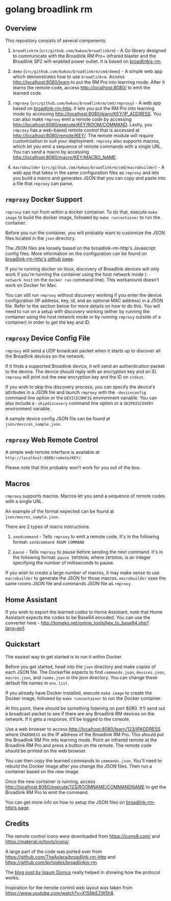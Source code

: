 # golang broadlink rm

## Overview

This repository consists of several components:

1. `broadlinkrm` (`src/github.com/kwkoo/broadlinkrm`) - A Go library designed to communicate with the Broadlink RM Pro+ infrared blaster and the Broadlink SP2 wifi-enabled power outlet. It is based on [broadlinkjs-rm](https://github.com/lprhodes/broadlinkjs-rm).

2. `demo` (`src/github.com/kwkoo/broadlinkrm/cmd/demo`) - A simple web app which demonstrates how to use `broadlinkrm`. Access <http://localhost:8080/learn> to put the RM Pro into learning mode. After it learns the remote code, access <http://localhost:8080/> to emit the learned code.

3. `rmproxy` (`src/github.com/kwkoo/broadlinkrm/cmd/rmproxy`) - A web app based on [broadlink-rm-http](https://github.com/TheAslera/broadlink-rm-http). It lets you put the RM Pro into learning mode by accessing <http://localhost:8080/learn/KEY/IP_ADDRESS>. You can also make `rmproxy` emit a remote code by accessing <http://localhost:8080/execute/KEY/ROOM/COMMAND>. Lastly, you `rmproxy` has a web-based remote control that is accessed at <http://localhost:8080/remote/KEY/>. The remote module will require customization to suit your deployment. `rmproxy` also supports macros, which let you emit a sequence of remote commands with a single URL. You can send a macro by accessing <http://localhost:8080/macro/KEY/MACRO_NAME>.

4. `macrobuilder` (`src/github.com/kwkoo/broadlinkrm/cmd/macrobuilder`) - A web app that takes in the same configuration files as `rmproxy` and lets you build a macro and generates JSON that you can copy and paste into a file that `rmproxy` can parse.


## `rmproxy` Docker Support

`rmproxy` can run from within a docker container. To do that, execute `make image` to build the docker image, followed by `make runcontainer` to run the container.

Before you run the container, you will probably want to customize the JSON files located in the `json` directory.

The JSON files are loosely based on the broadlink-rm-http's Javascript config files. More information on the configuration can be found on [broadlink-rm-http's github page](https://github.com/TheAslera/broadlink-rm-http).

If you're running docker on linux, discovery of Broadlink devices will only work if you're running the container using the host network mode (`--network host` on the `docker run` command line). This workaround doesn't work on Docker for Mac.

You can still run `rmproxy` without discovery working if you enter the device configuration (IP address, key, id, and an optional MAC address) in a JSON file. Refer to the section below for more details on how to do this. You will need to run on a setup with discovery working (either by running the container using the host network mode or by running `rmproxy` outside of a container) in order to get the key and ID.


## `rmproxy` Device Config File

`rmproxy` will send a UDP broadcast packet when it starts up to discover all the Broadlink devices on the network.

If it finds a supported Broadlink device, it will send an authentication packet to the device. The device should reply with an encryption key and an ID. `rmproxy` will print out the new encryption key and the ID on `stdout`.

If you wish to skip this discovery process, you can specify the device's attributes in a JSON file and launch `rmproxy` with the `-deviceconfig` command line option or the `DEVICECONFIG` environment variable. You can also include a `-skipdiscovery` command line option or a `SKIPDISCOVERY` environment variable.

A sample device config JSON file can be found at `json/devices_sample.json`.


## `rmproxy` Web Remote Control

A simple web remote interface is available at `http://localhost:8080/remote/KEY/`.

Please note that this probably won't work for you out of the box.

## Macros

`rmproxy` supports macros. Macros let you send a sequence of remote codes with a single URL.

An example of the format expected can be found at `json/macros_sample.json`.

There are 2 types of macro instructions.

1. `sendcommand` - Tells `rmproxy` to emit a remote code. It's in the following format: `sendcommand ROOM COMMAND`

2. `pause` - Tells `rmproxy` to pause before sending the next command. It's in the following format: `pause INTERVAL` where `INTERVAL` is an integer specifying the number of milliseconds to pause.

If you wish to create a large number of macros, it may make sense to use `macrobuilder` to generate the JSON for those macros. `macrobuilder` uses the same rooms JSON file and commands JSON file as `rmproxy`.

## Home Assistant

If you wish to export the learned codes to Home Assistant, note that Home Assistant expects the codes to be Base64 encoded. You can use the converter here - <http://tomeko.net/online_tools/hex_to_base64.php?lang=en1>.

## Quickstart

The easiest way to get started is to run it within Docker.

Before you get started, head into the `json` directory and make copies of each JSON file. The Dockerfile expects to find `commands.json`, `devices.json`, `macros.json`, and `rooms.json` in the json directory. You can change these default file names in `env.list`.

If you already have Docker installed, execute `make image` to create the Docker image, followed by `make runcontainer` to run the Docker container.

At this point, there should be something listening on port 8080. It’ll send out a broadcast packet to see if there are any Broadlink RM devices on the network. If it gets a response, it’ll be logged to the console.

Use a web browser to access <http://localhost:8080/learn/123/IPADDRESS> where `IPADDRESS` ss the IP address of the Broadlink RM Pro. This should put the Broadlink RM Pro into learning mode. Point an infrared remote at the Broadlink RM Pro and press a button on the remote. The remote code should be printed on the web browser.

You can then copy the learned commands to `commands.json`. You’ll need to rebuild the Docker image after you change the JSON files. Then run a container based on the new image.

Once the new container is running, access <http://localhost:8080/execute/123/ROOMNAME/COMMANDNAME> to get the Broadlink RM Pro to emit the command.

You can get more info on how to setup the JSON files on [broadlink-rm-http’s page](https://github.com/TheAslera/broadlink-rm-http).


## Credits

The remote control icons were downloaded from <https://icons8.com/> and <https://material.io/tools/icons/>.

A large part of the code was ported over from <https://github.com/TheAslera/broadlink-rm-http> and <https://github.com/lprhodes/broadlinkjs-rm>.

The [blog post by Ipsum Domus](https://blog.ipsumdomus.com/broadlink-smart-home-devices-complete-protocol-hack-bc0b4b397af1) really helped in showing how the protocol works.

Inspiration for the remote control web layout was taken from <https://www.youtube.com/watch?v=X1SNkEZW5h8>.
